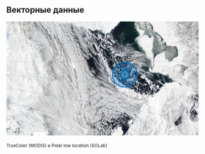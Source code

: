 ##  Векторные данные

![](resources/syntool-polar-low.jpg)

<small>TrueColor (MODIS) и Polar low location (SOLab)</small>

